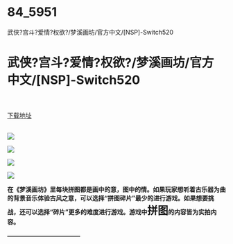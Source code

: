 # 84_5951
武侠?宫斗?爱情?权欲?/梦溪画坊/官方中文/[NSP]-Switch520
# 武侠?宫斗?爱情?权欲?/梦溪画坊/官方中文/[NSP]-Switch520
 <br/></br>
[下载地址](https://www.switch520.cc/article/5951 "下载地址")
<br/></br>

<p><img src="https://www.switch520.cc/muke_img/upload_art_editor_20201230-1_64ca348f761daf9f7818ff557537d46b.jpg"></p>
<p><img src="https://www.switch520.cc/muke_img/upload_art_editor_20201230-1_9ab932c5c611e96fe9718b8d45b8c3bb.jpg"></p>
<p><img src="https://www.switch520.cc/muke_img/upload_art_editor_20201230-1_a3fb0786cfe0cf4eecb695b9439b25a7.jpg"></p>
<p><img src="https://www.switch520.cc/muke_img/upload_art_editor_20201230-1_792c97152d0bd717baf53830555b778a.jpg"></p>
<p><strong>在《梦溪画坊》里每块拼图都是画中的意，图中的情。如果玩家想听着古乐器为曲的背景音乐体验古风之意，可以选择“拼图碎片”最少的进行游戏。如果想要挑战，还可以选择“碎片”更多的难度进行游戏。游戏中<span style="font-size: 24px;">拼图</span>的内容皆为实拍内容。</strong></p>
<p><strong>————————————</strong></p>
